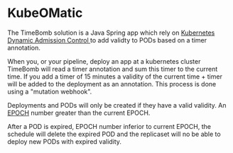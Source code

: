 # KubeOMatic

The TimeBomb solution is a Java Spring app which rely on [Kubernetes Dynamic Admission Control ](https://kubernetes.io/docs/reference/access-authn-authz/extensible-admission-controllers/) to add validty to PODs based on a timer annotation.

When you, or your pipeline, deploy an app at a kubernetes cluster TimeBomb will read a timer annotation and sum this timer to the current time. If you add a timer of 15 minutes a validity of the current time + timer will be added to the deployment as an annotation. This process is done using a "mutation webhook".

Deployments and PODs will only be created if they have a valid validity. An [EPOCH](https://en.wikipedia.org/wiki/Epoch) number greater than the current EPOCH.

After a POD is expired, EPOCH number inferior to current EPOCH, the schedule will delete the expired POD and the replicaset will no be able to deploy new PODs with expired validity.